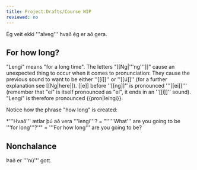 ```yaml
---
title: Project:Drafts/Course WIP
reviewed: no
---
```


Ég veit ekki '''alveg''' hvað ég er að gera.

## For how long?
"Lengi" means "for a long time". The letters "[[Ng|'''ng''']]" cause an unexpected thing to occur when it comes to pronunciation: They cause the previous sound to want to be either ''[[í]]'' or ''[[ú]]'' (for a further explanation see [[Ng|here]]). [[e]] before ''[[ng]]'' is pronounced '''[[ei]]''' (remember that "ei" is itself pronounced as "eí", it ends in an ''[[í]]'' sound). "Lengi" is therefore pronounced {{pron|leíngi}}.

Notice how the phrase "how long" is created:

*'''Hvað''' ætlar þú að vera '''lengi'''? = "'''''What''' are you going to be '''for long'''?''" = '''For how long''' are you going to be?

## Nonchalance
Það er '''nú''' gott.

